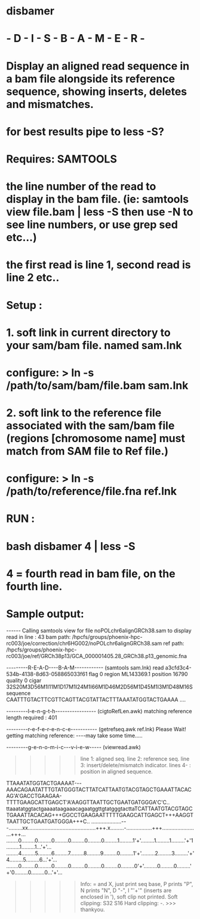 # disbamer

# - D - I - S - B - A - M - E - R -
#
# Display an aligned read sequence in a bam file alongside its reference sequence, showing inserts, deletes and mismatches.
#
# for best results pipe to less -S?

# Requires: SAMTOOLS
# the line number of the read to display in the bam file. (ie: samtools view file.bam | less -S   then use -N to see line numbers, or use grep sed etc...)
# the first read is line 1, second read is line 2 etc..
# Setup :
# 1. soft link in current directory to your sam/bam file. named sam.lnk
#	configure: > ln -s /path/to/sam/bam/file.bam sam.lnk
# 2. soft link to the reference file associated with the sam/bam file (regions [chromosome name] must match from SAM file to Ref file.)
#	configure: > ln -s /path/to/reference/file.fna ref.lnk
# RUN :
#      bash disbamer 4 | less -S
# 4 = fourth read in bam file, on the fourth line.
#
#

# Sample output:

------ Calling samtools view for file noPOLchr6alignGRCh38.sam to display read in line : 43
bam path: /hpcfs/groups/phoenix-hpc-rc003/joe/correction/chr6HG002/noPOLchr6alignGRCh38.sam
ref path: /hpcfs/groups/phoenix-hpc-rc003/joe/ref/GRCh38p13/GCA_000001405.28_GRCh38.p13_genomic.fna

---------R-E-A-D----B-A-M------------ (samtools sam.lnk)
read a3cfd3c4-534b-4138-8d63-058865033f61
flag 0
region ML143369.1
position 16790
quality 0
cigar 32S20M3D56M1I11M1D17M1I24M1I66M1D46M2D56M1D45M1I3M1D48M16S
sequence CAATTTGTACTTCGTTCAGTTACGTATTACTTTAAATATGGTACTGAAAA ....

---------l-e-n-g-t-h----------------- (cigtoRefLen.awk)
matching reference length required : 401

---------r-e-f-e-r-e-n-c-e----------- (getrefseq.awk ref.lnk)
Please Wait! getting matching reference: ----may take some time.....

---------g-e-n-o-m-i-c---v-i-e-w----- (viewread.awk)  
>>>>> line 1: aligned seq. line 2: reference seq. line 3: insert/delete/mismatch indicator. lines 4- : position in aligned sequence.

TTAAATATGGTACTGAAAAT---AAACAGAATATTTGTATGGGTACTTATCATTAATGTACGTAGCTGAAATTACACAG'A'GACCTGAAGAA-TTTTGAAGCATTGAGCT'A'AAGGTTAATTGCTGAATGATGGGA'C'C..
ttaaatatggtactgaaaataagaaacagaatggttgtatgggtacttaTCATTAATGTACGTAGCTGAAATTACACAG+++GGCCTGAAGAATTTTTGAAGCATTGAGCT+++AAGGTTAATTGCTGAATGATGGGA+++C..
....................---.........xx.............................................+++.x.........-.................+++........................+++...
........0.........0.........0.........0.........0.........0.........1.........1'+'.........1.........1.........'+'1.........1.........1...'+'...
........4.........5.........6.........7.........8.........9.........0.........1'+'.........2.........3.........'+'4.........5.........6...'+'...
........0.........0.........0.........0.........0.........0.........0.........0'+'.........0.........0.........'+'0.........0.........0...'+'...
 >>>>> Info:
 = and X, just print seq base, P prints "P", N prints "N", D "-", I "'+'" (inserts are enclosed in '), soft clip not printed. 
Soft clipping: S32 S16   Hard clipping: -.         >>> thankyou. 

